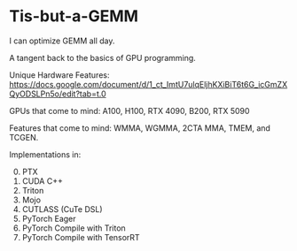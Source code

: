 # Tis-but-a-GEMM
I can optimize GEMM all day.

A tangent back to the basics of GPU programming.

Unique Hardware Features: https://docs.google.com/document/d/1_ct_ImtU7ulqEljhKXiBiT6t6G_icGmZXQyODSLPn5o/edit?tab=t.0

GPUs that come to mind: A100, H100, RTX 4090, B200, RTX 5090

Features that come to mind: WMMA, WGMMA, 2CTA MMA, TMEM, and TCGEN.

Implementations in:

0. PTX
1. CUDA C++
2. Triton
3. Mojo
4. CUTLASS (CuTe DSL)
5. PyTorch Eager
6. PyTorch Compile with Triton
7. PyTorch Compile with TensorRT
